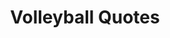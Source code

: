 ---
topic: "volleyball"
title: Volleyball Quotes
description: "Find the perfect volleyball quotes, videos and images hand-picked by our the team at GetInspired365 -
Your Daily Dose of Inspiration."
image: "https://images.unsplash.com/photo-1562920618-af1f5f02f0be?ixlib=rb-1.2.1&ixid=eyJhcHBfaWQiOjEyMDd9&auto=format&fit=crop&w=500&q=60"
tags: ["volleyball"]
summary: "These meaningful quotes and videos explore the idea of longboarding in a little more depth."
---